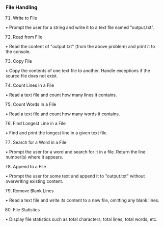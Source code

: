 ### File Handling

71.	Write to File

•	Prompt the user for a string and write it to a text file named "output.txt".

72.	Read from File

•	Read the content of "output.txt" (from the above problem) and print it to the console.

73.	Copy File

•	Copy the contents of one text file to another. Handle exceptions if the source file does not exist.

74.	Count Lines in a File

•	Read a text file and count how many lines it contains.

75.	Count Words in a File

•	Read a text file and count how many words it contains.

76.	Find Longest Line in a File

•	Find and print the longest line in a given text file.

77.	Search for a Word in a File

•	Prompt the user for a word and search for it in a file. Return the line number(s) where it appears.

78.	Append to a File

•	Prompt the user for some text and append it to "output.txt" without overwriting existing content.

79.	Remove Blank Lines

•	Read a text file and write its content to a new file, omitting any blank lines.

80.	File Statistics

•	Display file statistics such as total characters, total lines, total words, etc.
